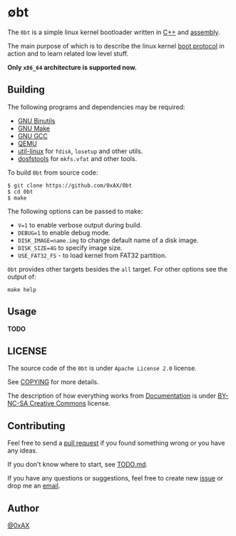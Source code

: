 # ∅bt

The `0bt` is a simple linux kernel bootloader written in [️C++](https://en.wikipedia.org/wiki/C%2B%2B) and [assembly](https://en.wikipedia.org/wiki/Assembly_language).

The main purpose of which is to describe the linux kernel [boot protocol](https://www.kernel.org/doc/Documentation/x86/boot.txt) in action and to learn related low level stuff.

**Only `x86_64` architecture is supported now.**

## Building

The following programs and dependencies may be required:

  * [GNU Binutils](https://www.gnu.org/software/binutils/)
  * [GNU Make](https://www.gnu.org/software/make/)
  * [GNU GCC](https://gcc.gnu.org/)
  * [QEMU](http://www.qemu.org/)
  * [util-linux](https://github.com/karelzak/util-linux) for `fdisk`, `losetup` and other utils.
  * [dosfstools](https://github.com/dosfstools/dosfstools) for `mkfs.vfat` and other tools.

To build `0bt` from source code:

```
$ git clone https://github.com/0xAX/0bt
$ cd 0bt
$ make
```

The following options can be passed to make:

  * `V=1` to enable verbose output during build.
  * `DEBUG=1` to enable debug mode.
  * `DISK_IMAGE=name.img` to change default name of a disk image.
  * `DISK_SIZE=4G` to specify image size.
  * `USE_FAT32_FS` - to load kernel from FAT32 partition.

`0bt` provides other targets besides the `all` target. For other options see the output of:

```
make help
```

## Usage

**TODO**

## LICENSE

The source code of the `0bt` is under `Apache License 2.0` license.

See [COPYING](https://github.com/0xAX/0bt/blob/master/COPYING) for more details.

The description of how everything works from [Documentation](https://github.com/0xAX/0bt/blob/master/Documentation) is under
[BY-NC-SA Creative Commons](https://creativecommons.org/licenses/by-nc-sa/4.0/) license.

## Contributing

Feel free to send a [pull request](https://help.github.com/articles/about-pull-requests/) if you found something wrong or you have any ideas.

If you don't know where to start, see [TODO.md](https://github.com/0xAX/0bt/blob/master/TODO.md).

If you have any questions or suggestions, feel free to create new [issue](https://github.com/0xAX/0bt/issues/new) or drop me an [email](mailto:kuleshovmail@gmail.com).

## Author

[@0xAX](https://twitter.com/0xAX)